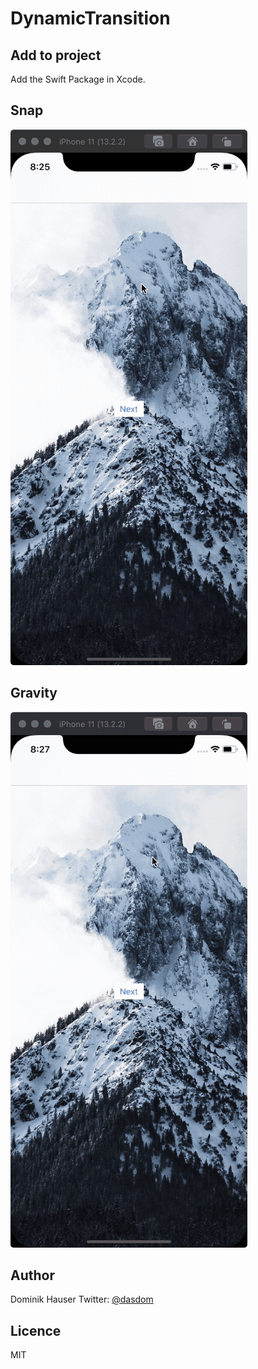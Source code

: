 # DynamicTransition

## Add to project

Add the Swift Package in Xcode.

## Snap

![](gifs/snap.gif)

## Gravity

![](gifs/gravity.gif)

## Author

Dominik Hauser
Twitter: [@dasdom](https://twitter.com/dasdom)

## Licence

MIT
